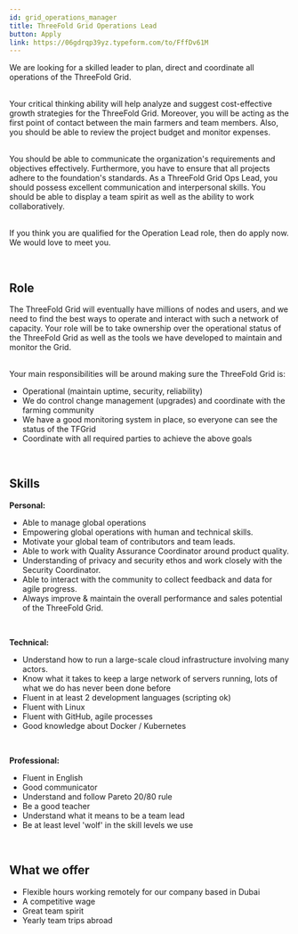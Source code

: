 ```yaml
---
id: grid_operations_manager
title: ThreeFold Grid Operations Lead
button: Apply
link: https://06gdrqp39yz.typeform.com/to/FffDv61M
---
```


We are looking for a skilled leader to plan, direct and coordinate all operations of the ThreeFold Grid.  
<br/>
<br/>

Your critical thinking ability will help analyze and suggest cost-effective growth strategies for the ThreeFold Grid. Moreover, you will be acting as the first point of contact between the main farmers and team members. Also, you should be able to review the project budget and monitor expenses. 
<br/>
<br/>

You should be able to communicate the organization's requirements and objectives effectively. Furthermore, you have to ensure that all projects adhere to the foundation's standards. As a ThreeFold Grid Ops Lead, you should possess excellent communication and interpersonal skills. You should be able to display a team spirit as well as the ability to work collaboratively. 
<br/>
<br/>

If you think you are qualified for the Operation Lead role, then do apply now. We would love to meet you.

<br/>

## Role

The ThreeFold Grid will eventually have millions of nodes and users, and we need to find the best ways to operate and interact with such a network of capacity. Your role will be to take ownership over the operational status of the ThreeFold Grid as well as the tools we have developed to maintain and monitor the Grid.
<br/>
<br/>

Your main responsibilities will be around making sure the ThreeFold Grid is:

- Operational (maintain uptime, security, reliability)
- We do control change management (upgrades) and coordinate with the farming community
- We have a good monitoring system in place, so everyone can see the status of the TFGrid
- Coordinate with all required parties to achieve the above goals

<br/>

## Skills

**Personal:**

- Able to manage global operations 
- Empowering global operations with human and technical skills.
- Motivate your global team of contributors and team leads.
- Able to work with Quality Assurance Coordinator around product quality.
- Understanding of privacy and security ethos and work closely with the Security Coordinator.
- Able to interact with the community to collect feedback and data for agile progress.
- Always improve & maintain the overall performance and sales potential of the ThreeFold Grid.

<br/>

**Technical:**

- Understand how to run a large-scale cloud infrastructure involving many actors.
- Know what it takes to keep a large network of servers running, lots of what we do has never been done before
- Fluent in at least 2 development languages (scripting ok)
- Fluent with Linux
- Fluent with GitHub, agile processes
- Good knowledge about Docker / Kubernetes

<br/>

**Professional:**

- Fluent in English
- Good communicator
- Understand and follow Pareto 20/80 rule
- Be a good teacher
- Understand what it means to be a team lead
- Be at least level 'wolf' in the skill levels we use

<br/>

## What we offer

- Flexible hours working remotely for our company based in Dubai
- A competitive wage
- Great team spirit
- Yearly team trips abroad

<br/>